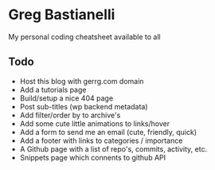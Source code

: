 # Greg Bastianelli

My personal coding cheatsheet available to all

## Todo

- Host this blog with gerrg.com domain
- Add a tutorials page
- Build/setup a nice 404 page
- Post sub-titles (wp backend metadata)
- Add filter/order by to archive's
- Add some cute little animations to links/hover
- Add a form to send me an email (cute, friendly, quick)
- Add a footer with links to categories / importance
- A Github page with a list of repo's, commits, activity, etc.
- Snippets page which connents to github API
